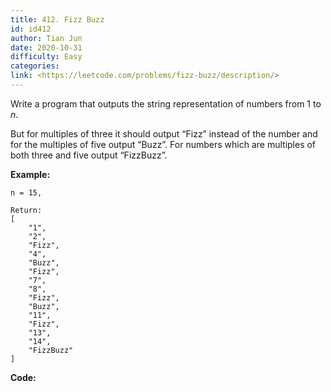 ```yaml
---
title: 412. Fizz Buzz
id: id412
author: Tian Jun
date: 2020-10-31
difficulty: Easy
categories: 
link: <https://leetcode.com/problems/fizz-buzz/description/>
---
```


Write a program that outputs the string representation of numbers from 1 to
_n_.

But for multiples of three it should output “Fizz” instead of the number and
for the multiples of five output “Buzz”. For numbers which are multiples of
both three and five output “FizzBuzz”.

**Example:**
            n = 15,        Return:    [        "1",        "2",        "Fizz",        "4",        "Buzz",        "Fizz",        "7",        "8",        "Fizz",        "Buzz",        "11",        "Fizz",        "13",        "14",        "FizzBuzz"    ]    


**Code:**
